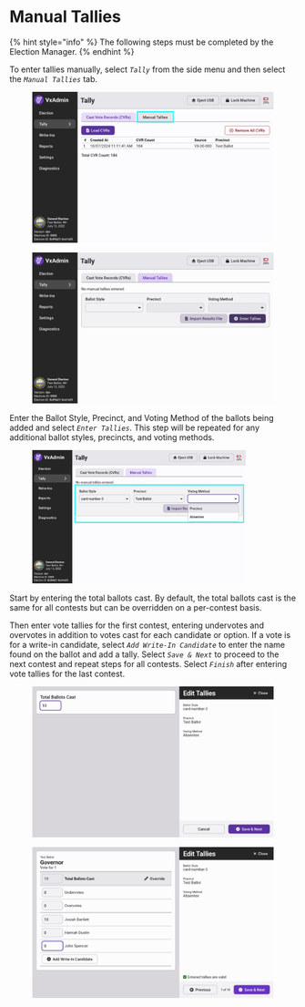 # Manual Tallies

{% hint style="info" %}
The following steps must be completed by the Election Manager.
{% endhint %}

To enter tallies manually, select _`Tally`_ from the side menu and then select the _`Manual Tallies`_ tab.

<div><figure><img src="../.gitbook/assets/select-manual-tallies-tab.jpg" alt=""><figcaption></figcaption></figure> <figure><img src="../.gitbook/assets/manual-tallies-tab-empty.png" alt=""><figcaption></figcaption></figure></div>

Enter the Ballot Style, Precinct, and Voting Method of the ballots being added and select _`Enter Tallies`_. This step will be repeated for any additional ballot styles, precincts, and voting methods.

<figure><img src="../.gitbook/assets/manual-tallies-metadata-selection-highlighted.jpg" alt="" width="375"><figcaption></figcaption></figure>

Start by entering the total ballots cast. By default, the total ballots cast is the same for all contests but can be overridden on a per-contest basis.&#x20;

Then enter vote tallies for the first contest, entering undervotes and overvotes in addition to votes cast for each candidate or option.  If a vote is for a write-in candidate, select _`Add Write-In Candidate`_ to enter the name found on the ballot and add a tally. Select _`Save & Next`_ to proceed to the next contest and repeat steps for all contests. Select _`Finish`_ after entering vote tallies for the last contest.

<div><figure><img src="../.gitbook/assets/manual-tallies-total-ballots-cast.png" alt=""><figcaption></figcaption></figure> <figure><img src="../.gitbook/assets/manual-tallies-contest.png" alt=""><figcaption></figcaption></figure></div>
